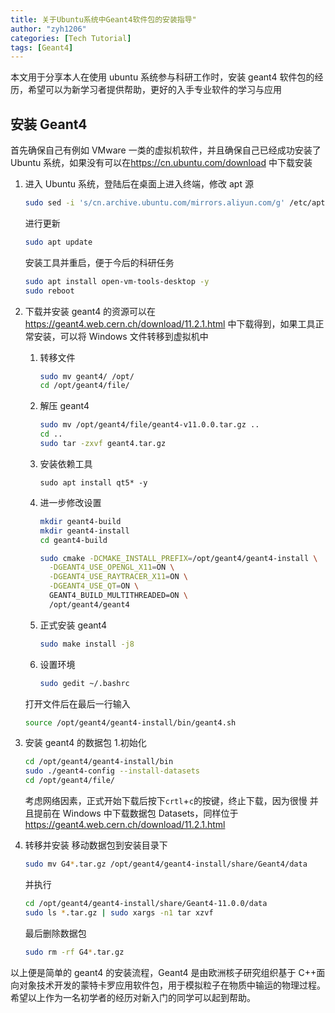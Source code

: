 ```yaml
---
title: 关于Ubuntu系统中Geant4软件包的安装指导"
author: "zyh1206"
categories: [Tech Tutorial]
tags: [Geant4]
---
```


本文用于分享本人在使用 ubuntu 系统参与科研工作时，安装 geant4 软件包的经历，希望可以为新学习者提供帮助，更好的入手专业软件的学习与应用

## 安装 Geant4

首先确保自己有例如 VMware 一类的虚拟机软件，并且确保自己已经成功安装了 Ubuntu 系统，如果没有可以在<https://cn.ubuntu.com/download> 中下载安装

1. 进入 Ubuntu 系统，登陆后在桌面上进入终端，修改 apt 源

   ```bash
   sudo sed -i 's/cn.archive.ubuntu.com/mirrors.aliyun.com/g' /etc/apt/sources.list
   ```

   进行更新

   ```bash
   sudo apt update
   ```

   安装工具并重启，便于今后的科研任务

   ```bash
   sudo apt install open-vm-tools-desktop -y
   sudo reboot
   ```

2. 下载并安装
   geant4 的资源可以在 <https://geant4.web.cern.ch/download/11.2.1.html> 中下载得到，如果工具正常安装，可以将 Windows 文件转移到虚拟机中

   1. 转移文件

      ```bash
      sudo mv geant4/ /opt/
      cd /opt/geant4/file/
      ```

   2. 解压 geant4

      ```bash
      sudo mv /opt/geant4/file/geant4-v11.0.0.tar.gz ..
      cd ..
      sudo tar -zxvf geant4.tar.gz
      ```

   3. 安装依赖工具

      ```bashsudo apt install curl g++ libgl1-mesa-dev cmake libx11-dev libxext-dev libxtst-dev libxrender-dev libxmu-dev  libxmuu-dev libhdf5-serial-dev hdf5-tools libexpat1 libexpat1-dev build-essential -y
      sudo apt install qt5* -y
      ```

   4. 进一步修改设置

      ```bash
      mkdir geant4-build
      mkdir geant4-install
      cd geant4-build

      sudo cmake -DCMAKE_INSTALL_PREFIX=/opt/geant4/geant4-install \
        -DGEANT4_USE_OPENGL_X11=ON \
        -DGEANT4_USE_RAYTRACER_X11=ON \
        -DGEANT4_USE_QT=ON \
        GEANT4_BUILD_MULTITHREADED=ON \
        /opt/geant4/geant4
      ```

   5. 正式安装 geant4

      ```bash
      sudo make install -j8
      ```

   6. 设置环境

      ```bash
      sudo gedit ~/.bashrc
      ```

   打开文件后在最后一行输入

   ```bash
   source /opt/geant4/geant4-install/bin/geant4.sh
   ```

3. 安装 geant4 的数据包 1.初始化

   ```bash
   cd /opt/geant4/geant4-install/bin
   sudo ./geant4-config --install-datasets
   cd /opt/geant4/file/
   ```

   考虑网络因素，正式开始下载后按下`crtl`+`c`的按键，终止下载，因为很慢
   并且提前在 Windows 中下载数据包 Datasets，同样位于 <https://geant4.web.cern.ch/download/11.2.1.html>

4. 转移并安装
   移动数据包到安装目录下

   ```bash
   sudo mv G4*.tar.gz /opt/geant4/geant4-install/share/Geant4/data
   ```

   并执行

   ```bash
   cd /opt/geant4/geant4-install/share/Geant4-11.0.0/data
   sudo ls *.tar.gz | sudo xargs -n1 tar xzvf
   ```

   最后删除数据包

   ```bash
   sudo rm -rf G4*.tar.gz
   ```

以上便是简单的 geant4 的安装流程，Geant4 是由欧洲核子研究组织基于 C++面向对象技术开发的蒙特卡罗应用软件包，用于模拟粒子在物质中输运的物理过程。
希望以上作为一名初学者的经历对新入门的同学可以起到帮助。
